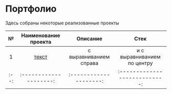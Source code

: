 # Портфолио
Здесь собраны некоторые реализованные проекты

| №   | Наименование проекта  | Описание               | Стек                        |
|:--: | :--------------------:| :--------------------: |:---------------------------:|
| 1   | [текст](ссылка)       | с выравниванием справа | и с выравниванием по центру |
|:--: | :--------------------:| :--------------------: |:---------------------------:|
